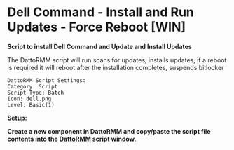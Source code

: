 # Dell Command - Install and Run Updates - Force Reboot [WIN]
**Script to install Dell Command and Update and Install Updates**

The DattoRMM script will run scans for updates, installs updates, if a reboot is required it will reboot after the installation completes, suspends bitlocker

```
DattoRMM Script Settings:
Category: Script
Script Type: Batch
Icon: dell.png
Level: Basic(1)
```
**Setup:**

**Create a new component in DattoRMM and copy/paste the script file contents into the DattoRMM script window.**

